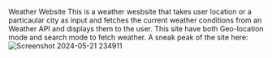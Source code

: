 Weather Website
This is a weather wesbsite that takes user location or a particaular city as input and fetches the current weather conditions from an Weather API and displays them to the user.
This site have both Geo-location mode and search mode to fetch weather.
A sneak peak of the site here: 
![Screenshot 2024-05-21 234911](https://github.com/Abirangshu-02/Weather_Website_by_API/assets/162181607/505a8444-9682-4227-aa82-589e35abcde3)
